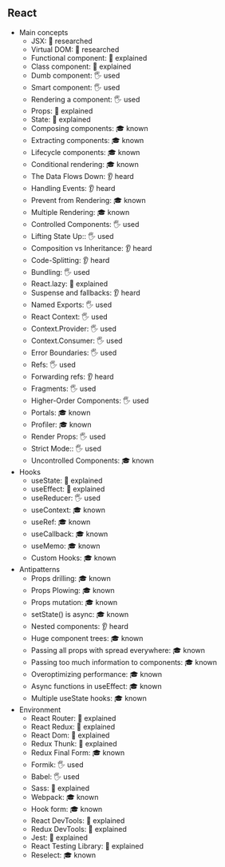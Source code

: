 ## React

- Main concepts
  - JSX: 🔬 researched
  - Virtual DOM: 🔬 researched
  - Functional component: 🙋 explained
  - Class component: 🙋 explained
  - Dumb component: 🖐️ used
  - Smart component: 🖐️ used
  - Rendering a component: 🖐️ used
  - Props: 🙋 explained
  - State: 🙋 explained
  - Composing components: 🎓 known
  - Extracting components: 🎓 known
  - Lifecycle components: 🎓 known
  - Conditional rendering: 🎓 known
  - The Data Flows Down: 👂 heard
  - Handling Events: 👂 heard
  - Prevent from Rendering: 🎓 known
  - Multiple Rendering: 🎓 known
  - Controlled Components: 🖐️ used
  - Lifting State Up:: 🖐️ used
  - Composition vs Inheritance: 👂 heard
  - Code-Splitting: 👂 heard
  - Bundling: 🖐️ used
  - React.lazy: 🙋 explained
  - Suspense and fallbacks: 👂 heard
  - Named Exports: 🖐️ used
  - React Context: 🖐️ used
  - Context.Provider: 🖐️ used
  - Context.Consumer: 🖐️ used
  - Error Boundaries: 🖐️ used
  - Refs: 🖐️ used
  - Forwarding refs: 👂 heard
  - Fragments: 🖐️ used
  - Higher-Order Components: 🖐️ used
  - Portals: 🎓 known
  - Profiler: 🎓 known
  - Render Props: 🖐️ used
  - Strict Mode:: 🖐️ used
  - Uncontrolled Components: 🎓 known
- Hooks
  - useState: 🙋 explained
  - useEffect: 🙋 explained
  - useReducer: 🖐️ used
  - useContext: 🎓 known
  - useRef: 🎓 known
  - useCallback: 🎓 known
  - useMemo: 🎓 known
  - Custom Hooks: 🎓 known
- Antipatterns
  - Props drilling: 🎓 known
  - Props Plowing: 🎓 known
  - Props mutation: 🎓 known
  - setState() is async: 🎓 known
  - Nested components: 👂 heard
  - Huge component trees: 🎓 known
  - Passing all props with spread everywhere: 🎓 known
  - Passing too much information to components: 🎓 known
  - Overoptimizing performance: 🎓 known
  - Async functions in useEffect: 🎓 known
  - Multiple useState hooks: 🎓 known
- Environment
  - React Router: 🙋 explained
  - React Redux: 🙋 explained
  - React Dom: 🙋 explained
  - Redux Thunk: 🙋 explained
  - Redux Final Form: 🎓 known
  - Formik: 🖐️ used
  - Babel: 🖐️ used
  - Sass: 🙋 explained
  - Webpack: 🎓 known
  - Hook form: 🎓 known
  - React DevTools: 🙋 explained
  - Redux DevTools: 🙋 explained
  - Jest: 🙋 explained
  - React Testing Library: 🙋 explained
  - Reselect: 🎓 known
